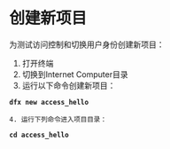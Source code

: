 # 创建新项目

为测试访问控制和切换用户身份创建新项目：

1. 打开终端
2. 切换到Internet Computer目录
3. 运行以下命令创建新项目：

**`dfx new access_hello`**

    4. 运行下列命令进入项目目录：

**`cd access_hello`**

